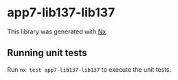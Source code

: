 # app7-lib137-lib137

This library was generated with [Nx](https://nx.dev).

## Running unit tests

Run `nx test app7-lib137-lib137` to execute the unit tests.
